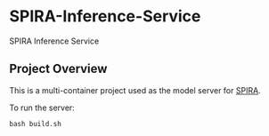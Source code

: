 # SPIRA-Inference-Service
SPIRA Inference Service

## Project Overview

This is a multi-container project used as the model server for [SPIRA](https://spira.ime.usp.br/coleta/).

To run the server:

```
bash build.sh
```
